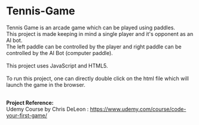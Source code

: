 # Tennis-Game
Tennis Game is an arcade game which can be played using paddles. <br>This project is made keeping in mind a single player and it's opponent as an AI bot. <br>The left paddle can be controlled by the player and right paddle can be controlled by the AI Bot (computer paddle). </br>
<br>This project uses JavaScript and HTML5. </br>
<br>To run this project, one can directly double click on the html file which will launch the game in the browser. </br>

<br><b> Project Reference:</b> </br>
Udemy Course by Chris DeLeon : https://www.udemy.com/course/code-your-first-game/
